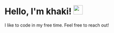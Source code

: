 <h1>
  Hello, I'm khaki!
  <img src="https://media.giphy.com/media/hvRJCLFzcasrR4ia7z/giphy.gif" width="30px"/>
</h1>

<p>
  I like to code in my free time. Feel free to reach out!
</p>
